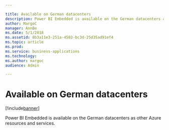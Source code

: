 ```yaml
---

title: Available on German datacenters
description: Power BI Embedded is available on the German datacenters as other Azure resources and services.
author: MargoC
manager: AnnBe
ms.date: 5/1/2018
ms.assetid: 8b3a11e3-251a-4583-bc3d-25d35ad91ef4
ms.topic: article
ms.prod: 
ms.service: business-applications
ms.technology: 
ms.author: margoc
audience: Admin

---
```

#  Available on German datacenters




[!include[banner](../../../includes/banner.md)]

Power BI Embedded is available on the German datacenters as other Azure
resources and services.
